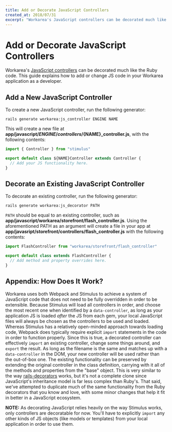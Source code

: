 ```yaml
---
title: Add or Decorate JavaScript Controllers
created_at: 2018/07/31
excerpt: "Workarea's JavaScript controllers can be decorated much like the Ruby code. This guide explains how to add or change JS code in your Workarea application as a developer."
---
```


# Add or Decorate JavaScript Controllers

Workarea's [JavaScript controllers](https://stimulusjs.org/reference/controllers) can be decorated much like the Ruby code. This guide explains how to add or change JS code in your Workarea application as a developer.

## Add a New JavaScript Controller

To create a new JavaScript controller, run the following generator:

    rails generate workarea:js_controller ENGINE NAME

This will create a new file at **app/javascript/${ENGINE}/controllers/${NAME}_controller.js**, with the following contents:

```javascript
import { Controller } from "stimulus"

export default class ${NAME}Controller extends Controller {
  // Add your JS functionality here.
}
```

## Decorate an Existing JavaScript Controller

To decorate an existing controller, run the following generator:

    rails generate workarea:js_decorator PATH

`PATH` should be equal to an existing controller, such as **app/javascript/workarea/storefront/flash_controller.js**. Using the aforementioned PATH as an argument will create a file in your app at **app/javasript/storefront/controllers/flash_controller.js** with the following contents:

```javascript
import FlashController from "workarea/storefront/flash_controller"

export default class extends FlashController {
  // Add method and property overrides here.
}
```

## Appendix: How Does It Work?

Workarea uses both Webpack and Stimulus to achieve a system of JavaScript code that does not need to be fully overridden in order to be extensible. Because Stimulus will load all controllers in order, and choose the most recent one when identified by a `data-controller`, as long as your application JS is loaded _after_ the JS from each gem, your local JavaScript files will always be chosen as the controllers to be used and loaded. Whereas Stimulus has a relatively open-minded approach towards loading code, Webpack does typically require explicit `import` statements in the code in order to function properly. Since this is true, a decorated controller can effectively `import` an existing controller, change some things around, and `export` the result. As long as the filename is the same and matches up with a `data-controller` in the DOM, your new controller will be used rather than the out-of-box one. The existing functionality can be preserved by extending the original controller in the class definition, carrying with it all of the methods and properties from the "base" object. This is very similar to the way [rails-decorators]() works, but it's not a complete clone since JavaScript's inheritance model is far less complex than Ruby's. That said, we've attempted to duplicate much of the same functionality from the Ruby decorators that you know and love, with some minor changes that help it fit in better in a JavaScript ecosystem.

**NOTE:** As decorating JavaScript relies heavily on the way Stimulus works, only controllers are decoratable for now. You'll have to explicitly `import` any other kinds of JS objects (like models or templates) from your local application in order to use them.
